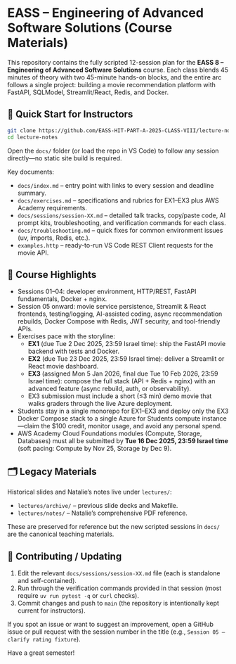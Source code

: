 # EASS – Engineering of Advanced Software Solutions (Course Materials)

This repository contains the fully scripted 12-session plan for the **EASS 8 – Engineering of Advanced Software Solutions** course. Each class blends 45 minutes of theory with two 45-minute hands-on blocks, and the entire arc follows a single project: building a movie recommendation platform with FastAPI, SQLModel, Streamlit/React, Redis, and Docker.

## 🚀 Quick Start for Instructors

```bash
git clone https://github.com/EASS-HIT-PART-A-2025-CLASS-VIII/lecture-notes.git
cd lecture-notes
```

Open the `docs/` folder (or load the repo in VS Code) to follow any session directly—no static site build is required.

Key documents:

- `docs/index.md` – entry point with links to every session and deadline summary.
- `docs/exercises.md` – specifications and rubrics for EX1–EX3 plus AWS Academy requirements.
- `docs/sessions/session-XX.md` – detailed talk tracks, copy/paste code, AI prompt kits, troubleshooting, and verification commands for each class.
- `docs/troubleshooting.md` – quick fixes for common environment issues (uv, imports, Redis, etc.).
- `examples.http` – ready-to-run VS Code REST Client requests for the movie API.

## 🧠 Course Highlights

- Sessions 01–04: developer environment, HTTP/REST, FastAPI fundamentals, Docker + nginx.
- Session 05 onward: movie service persistence, Streamlit & React frontends, testing/logging, AI-assisted coding, async recommendation rebuilds, Docker Compose with Redis, JWT security, and tool-friendly APIs.
- Exercises pace with the storyline:
  - **EX1** (due Tue 2 Dec 2025, 23:59 Israel time): ship the FastAPI movie backend with tests and Docker.
  - **EX2** (due Tue 23 Dec 2025, 23:59 Israel time): deliver a Streamlit or React movie dashboard.
  - **EX3** (assigned Mon 5 Jan 2026, final due Tue 10 Feb 2026, 23:59 Israel time): compose the full stack (API + Redis + nginx) with an advanced feature (async rebuild, auth, or observability).
  - EX3 submission must include a short (≤3 min) demo movie that walks graders through the live Azure deployment.
- Students stay in a single monorepo for EX1–EX3 and deploy only the EX3 Docker Compose stack to a single Azure for Students compute instance—claim the \$100 credit, monitor usage, and avoid any personal spend.
- AWS Academy Cloud Foundations modules (Compute, Storage, Databases) must all be submitted by **Tue 16 Dec 2025, 23:59 Israel time** (soft pacing: Compute by Nov 25, Storage by Dec 9).

## 🗂️ Legacy Materials

Historical slides and Natalie’s notes live under `lectures/`:

- `lectures/archive/` – previous slide decks and Makefile.
- `lectures/notes/` – Natalie’s comprehensive PDF reference.

These are preserved for reference but the new scripted sessions in `docs/` are the canonical teaching materials.

## 🤝 Contributing / Updating

1. Edit the relevant `docs/sessions/session-XX.md` file (each is standalone and self-contained).
2. Run through the verification commands provided in that session (most require `uv run pytest -q` or `curl` checks).
3. Commit changes and push to `main` (the repository is intentionally kept current for instructors).

If you spot an issue or want to suggest an improvement, open a GitHub issue or pull request with the session number in the title (e.g., `Session 05 – clarify rating fixture`).

Have a great semester!
